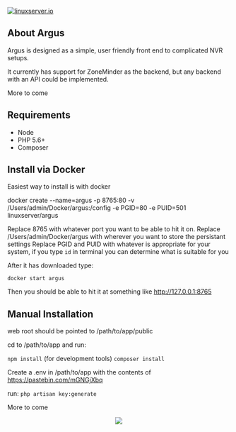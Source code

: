 [linuxserverurl]: https://linuxserver.io
[![linuxserver.io](https://raw.githubusercontent.com/linuxserver/docker-templates/master/linuxserver.io/img/linuxserver_medium.png)][linuxserverurl]

## About Argus

Argus is designed as a simple, user friendly front end to complicated NVR setups.

It currently has support for ZoneMinder as the backend, but any backend with an API could be implemented.

More to come


## Requirements
* Node
* PHP 5.6+
* Composer

## Install via Docker

Easiest way to install is with docker

docker create --name=argus -p 8765:80 -v /Users/admin/Docker/argus:/config -e PGID=80 -e PUID=501 linuxserver/argus

Replace 8765 with whatever port you want to be able to hit it on.
Replace /Users/admin/Docker/argus with wherever you want to store the persistant settings
Replace PGID and PUID with whatever is appropriate for your system, if you type `id` in terminal you can determine what is suitable for you

After it has downloaded type:

`docker start argus`

Then you should be able to hit it at something like http://127.0.0.1:8765

## Manual Installation

web root should be pointed to /path/to/app/public

cd to /path/to/app and run:

`npm install` (for development tools)
`composer install`

Create a .env in /path/to/app with the contents of https://pastebin.com/mGNGjXbq

run:
`php artisan key:generate`

More to come 

<p align="center"><img src="http://i.imgur.com/I06gwJU.png"></p>
